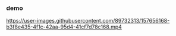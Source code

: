 ### demo

https://user-images.githubusercontent.com/89732313/157656168-b3f8e435-4f1c-42aa-95d4-41cf7d78c168.mp4
